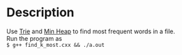 # Description
Use [Trie](https://en.wikipedia.org/wiki/Trie) and [Min Heap](https://en.wikipedia.org/wiki/Heap_(data_structure)) to find most frequent words in a file.      
Run the program as     
`$ g++ find_k_most.cxx && ./a.out`   
